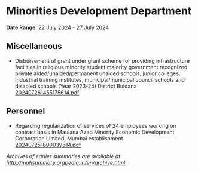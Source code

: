 # Minorities Development Department

**Date Range**: 22 July 2024 - 27 July 2024


## Miscellaneous
- Disbursement of grant under grant scheme for providing infrastructure facilities in religious minority student majority government recognized private aided/unaided/permanent unaided schools, junior colleges, industrial training institutes, municipal/municipal council schools and disabled schools (Year 2023-24) District Buldana\
  [202407261455175614.pdf](https://gr.maharashtra.gov.in/Site/Upload/Government%20Resolutions/English/202407261455175614.pdf)

## Personnel
- Regarding regularization of services of 24 employees working on contract basis in Maulana Azad Minority Economic Development Corporation Limited, Mumbai establishment.\
  [202407251800039614.pdf](https://gr.maharashtra.gov.in/Site/Upload/Government%20Resolutions/English/202407251800039614.pdf)


*Archives of earlier summaries are available at http://mahsummary.orgpedia.in/en/archive.html*